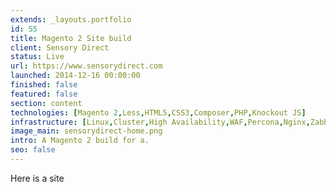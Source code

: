 ```yaml
---
extends: _layouts.portfolio
id: 55
title: Magento 2 Site build
client: Sensory Direct
status: Live
url: https://www.sensorydirect.com
launched: 2014-12-16 00:00:00
finished: false
featured: false
section: content
technologies: [Magento 2,Less,HTML5,CSS3,Composer,PHP,Knockout JS]
infrastructure: [Linux,Cluster,High Availability,WAF,Percona,Nginx,Zabbix,Redis,Elasticsearch]
image_main: sensorydirect-home.png
intro: A Magento 2 build for a.
seo: false
---
```


Here is a site